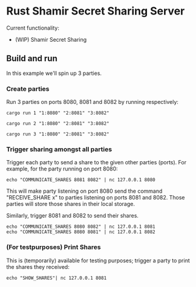 # Rust Shamir Secret Sharing Server

Current functionality:
- (WIP) Shamir Secret Sharing

## Build and run

In this example we'll spin up 3 parties. 

### Create parties
Run 3 parties on ports 8080, 8081 and 8082 by running respectively:

```
cargo run 1 "1:8080" "2:8081" "3:8082"

cargo run 2 "1:8080" "2:8081" "3:8082"

cargo run 3 "1:8080" "2:8081" "3:8082"
```


### Trigger sharing amongst all parties

Trigger each party to send a share to the given other parties (ports). For example, for the party running on port 8080: 
```
echo "COMMUNICATE_SHARES 8081 8082" | nc 127.0.0.1 8080
```

This will make party listening on port 8080 send the command "RECEIVE_SHARE x" to parties listening on ports 8081 and 8082. Those parties will store those shares in their local storage. 

Similarly, trigger 8081 and 8082 to send their shares.
```
echo "COMMUNICATE_SHARES 8080 8082" | nc 127.0.0.1 8081
echo "COMMUNICATE_SHARES 8080 8081" | nc 127.0.0.1 8082
```


### (For testpurposes) Print Shares

This is (temporarily) available for testing purposes; trigger a party to print the shares they received:
```
echo "SHOW_SHARES"| nc 127.0.0.1 8081
```


